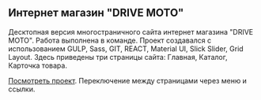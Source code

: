 ## Интернет магазин "DRIVE MOTO"
Десктопная версия многостраничного сайта интернет магазина "DRIVE MOTO". Работа выполнена в команде. Проект создавался с использованием GULP, Sass, GIT, REACT, Material UI, Slick Slider, Grid Layout.
Здесь приведены три страницы сайта: Главная, Каталог, Карточка товара.

[Посмотреть проект](https://krutko77.github.io/project-11-shops/). Переключение между страницами через меню и ссылки.




